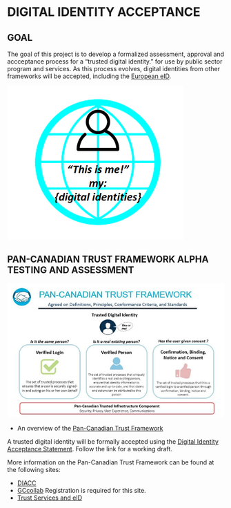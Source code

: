 # DIGITAL IDENTITY ACCEPTANCE

## GOAL

The goal of this project is to develop a formalized assessment, approval and accceptance process for a “trusted digital identity.” for use by public sector program and services. As this process evolves, digital identities from other frameworks will be accepted, including the [European eID](https://ec.europa.eu/digital-single-market/en/trust-services-and-eid).

![alt text](./images/this-is-me.png "This is me.")


## PAN-CANADIAN TRUST FRAMEWORK ALPHA TESTING AND ASSESSMENT

![alt text](./overview/pctf-overview.jpg "Pan-Canadian Trust Framework")

* An overview of the [Pan-Canadian Trust Framework](./overview/pctf-overview.md)

A trusted digital identity will be formally accepted using the [Digital Identity Acceptance Statement](./assessment/digital-identity-acceptance-statement.md). Follow the link for a working draft.

More information on the Pan-Canadian Trust Framework can be found at the following sites:

* [DIACC](https://diacc.ca)
* [GCcollab](https://gccollab.ca) Registration is required for this site.
* [Trust Services and eID](https://ec.europa.eu/digital-single-market/en/trust-services-and-eid)
